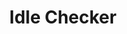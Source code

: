 ---
title: Idle Checker
position: 1.2
type:
description: 'Minimum Permission Level: Admin'
parameters:
  - name: action
    content: '"enable", "disable", or "status"'
content_markdown: >-
  Controls aspects of the Idle Checker / Idle Mover functionality. When enabled,
  users who are idle longer than the designated time threshold will be
  automatically moved to the specified channel.
left_code_blocks:
  - code_block: |-
      !idlechecker
      !idlecheck
      !idle
    title: Command Aliases
    language:
  - code_block: |-
      disable
      off
    title: Disable
    language:
  - code_block: |-
      enable
      on
    title: Enable
    language:
  - code_block: |-
      status
      <none> (Default, when no arguments are used.)
    title: Status
    language:
right_code_blocks:
  - code_block: '!idlechecker enable'
    title: Enable Module
    language:
  - code_block: '!idlechecker disable'
    title: Disable Module
    language:
  - code_block: '!idlechecker status'
    title: Check Module Status
    language:
---